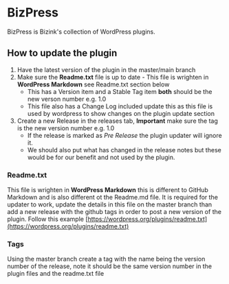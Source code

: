 # BizPress

BizPress is Bizink's collection of WordPress plugins.

## How to update the plugin
1. Have the latest version of the plugin in the master/main branch
2. Make sure the **Readme.txt** file is up to date - This file is wrighten in **WordPress Markdown** see Readme.txt section below
    - This has a Version item and a Stable Tag item **both** should be the new verson number e.g. 1.0
    - This file also has a Change Log included update this as this file is used by wordpress to show changes on the plugin update section
3. Create a new Release in the releases tab, **Important** make sure the tag is the new version number e.g. 1.0
    - If the release is marked as *Pre Release* the plugin updater will ignore it.
    - We should also put what has changed in the release notes but these would be for our benefit and not used by the plugin.


### Readme.txt
This file is wrighten in **WordPress Markdown** this is different to GitHub Markdown and is also different ot the Readme.md file. It is required for the updater to work, update the details in this file on the master branch than add a new release with the github tags in order to post a new version of the plugin. Follow this example [https://wordpress.org/plugins/readme.txt](https://wordpress.org/plugins/readme.txt)

### Tags
Using the master branch create a tag with the name being the version number of the release, note it should be the same version number in the plugin files and the readme.txt file